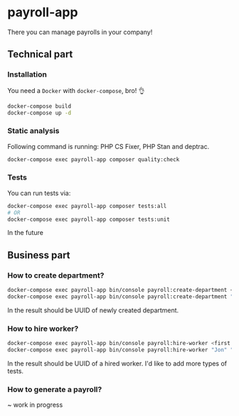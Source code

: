 # payroll-app
There you can manage payrolls in your company!


## Technical part
### Installation
You need a `Docker` with `docker-compose`, bro! 👌
```bash
docker-compose build
docker-compose up -d
```

### Static analysis
Following command is running: PHP CS Fixer, PHP Stan and deptrac.
```bash
docker-compose exec payroll-app composer quality:check
```

### Tests
You can run tests via:
```bash
docker-compose exec payroll-app composer tests:all
# OR
docker-compose exec payroll-app composer tests:unit
```
In the future 


## Business part
### How to create department?
```bash
docker-compose exec payroll-app bin/console payroll:create-department <name> <bonus type> <bonus value>
docker-compose exec payroll-app bin/console payroll:create-department "Human Resources" "yearly" 500
```
In the result should be UUID of newly created department.

### How to hire worker?
```bash
docker-compose exec payroll-app bin/console payroll:hire-worker <first name> <last name> <department uuid> <salary>
docker-compose exec payroll-app bin/console payroll:hire-worker "Jon" "Snow" "91587124-1ed0-4550-af23-a7fe18acf2d3" "5000"
```
In the result should be UUID of a hired worker.
I'd like to add more types of tests.

### How to generate a payroll?
~ work in progress
